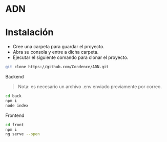 # ADN


# Instalación


- Cree una carpeta para guardar el proyecto.
- Abra su consola y entre a dicha carpeta.
- Ejecutar el siguiente comando para clonar el proyecto.
```sh
git clone https://github.com/Condence/ADN.git
```
Backend

> Nota: es necesario un archivo .env enviado previamente por correo.

```sh
cd back
npm i
node index
```

Frontend
```sh
cd front
npm i
ng serve --open
```
